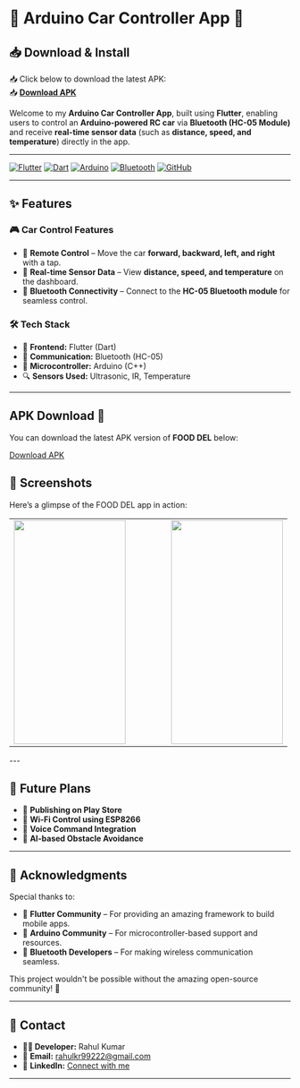 # 🚗 Arduino Car Controller App 🚀

## 📥 Download & Install
📥 Click below to download the latest APK:  
📥 **[Download APK](https://github.com/2003Rk/ArduinoCarController/releases/download/v1.0.0/app-release.apk)**

Welcome to my **Arduino Car Controller App**, built using **Flutter**, enabling users to control an **Arduino-powered RC car** via **Bluetooth (HC-05 Module)** and receive **real-time sensor data** (such as **distance, speed, and temperature**) directly in the app.

---

[![Flutter](https://img.shields.io/badge/Flutter-v2.10.5-blue?logo=flutter)](https://flutter.dev)
[![Dart](https://img.shields.io/badge/Dart-v2.18-blue?logo=dart)](https://dart.dev/)
[![Arduino](https://img.shields.io/badge/Arduino-HC--05-green?logo=arduino)](https://www.arduino.cc/)
[![Bluetooth](https://img.shields.io/badge/Bluetooth-Control-blue?logo=bluetooth)](https://www.bluetooth.com/)
[![GitHub](https://img.shields.io/github/stars/2003Rk/ArduinoCarController?style=social)](https://github.com/2003Rk/ArduinoCarController)

---

## ✨ Features

### 🎮 Car Control Features
- 🔹 **Remote Control** – Move the car **forward, backward, left, and right** with a tap.
- 🔹 **Real-time Sensor Data** – View **distance, speed, and temperature** on the dashboard.
- 🔹 **Bluetooth Connectivity** – Connect to the **HC-05 Bluetooth module** for seamless control.


### 🛠️ Tech Stack
- 🎯 **Frontend:** Flutter (Dart)
- 🔗 **Communication:** Bluetooth (HC-05)
- 🔧 **Microcontroller:** Arduino (C++)
- 🔍 **Sensors Used:** Ultrasonic, IR, Temperature

---
## APK Download 📲

You can download the latest APK version of **FOOD DEL** below:

[Download APK](https://github.com/2003Rk/foodDel/releases/download/v1.0.0/app-release.apk)

## 📸 Screenshots

Here’s a glimpse of the FOOD DEL app in action:

<table align="center">
  <tr>
    <td><img src="https://drive.google.com/uc?id=1zgOMm5AnRZyWd1VAwbwEbRjgWo_Js-OB" width="200" height="400"/></td>
    <td width="50"></td> <!-- This adds spacing -->
    <td><img src="https://drive.google.com/uc?id=1urFmGac9VzzVW49t28IzJWqHXh9DLke-" width="200" height="400"/></td>
  
  </tr>
</table>
---

## 🚀 Future Plans
- 📲 **Publishing on Play Store**
- 📡 **Wi-Fi Control using ESP8266**
- 📌 **Voice Command Integration**
- 🤖 **AI-based Obstacle Avoidance**

---

## 🙌 Acknowledgments  

Special thanks to:  

- 🚀 **Flutter Community** – For providing an amazing framework to build mobile apps.  
- 🔬 **Arduino Community** – For microcontroller-based support and resources.  
- 🔵 **Bluetooth Developers** – For making wireless communication seamless.  

This project wouldn't be possible without the amazing open-source community! 🚀  

---

## 📧 Contact

- **👨‍💻 Developer:** Rahul Kumar  
- 📩 **Email:** [rahulkr99222@gmail.com](mailto:rahulkr99222@gmail.com)  
- 💼 **LinkedIn:** [Connect with me](https://www.linkedin.com/in/rahul-kr2000)  

---


